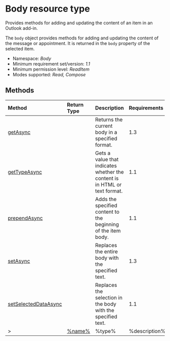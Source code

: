 # Body resource type

Provides methods for adding and updating the content of an item in an Outlook add-in.

The `body` object provides methods for adding and updating the content of the message or appointment. It is returned in the `body` property of the selected item.

*	Namespace: *Body*
*	Minimum requirement set/version: *1.1*
*	Minimum permission level: *ReadItem*
*	Modes supported: *Read, Compose*



## Methods

| Method	   | Return Type    | Description | Requirements|
|:-------------|:---------------|:------------|:----|
| [getAsync](getasync)     |  | Returns the current body in a specified format. | 1.3|  
| [getTypeAsync](gettypeasync)     |  | Gets a value that indicates whether the content is in HTML or text format. | 1.1|  
| [prependAsync](prependasync)     |  | Adds the specified content to the beginning of the item body. | 1.1|  
| [setAsync](setasync)     |  | Replaces the entire body with the specified text. | 1.3|  
| [setSelectedDataAsync](setselecteddataasync)     |  | Replaces the selection in the body with the specified text. | 1.1|  
>| [%name%](%link%)     | %type% | %description% | %req%|


